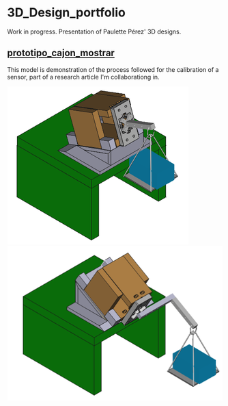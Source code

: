 # 3D_Design_portfolio
Work in progress. Presentation of Paulette Pérez' 3D designs.

## [prototipo_cajon_mostrar](prototipo_cajon_mostrar/prototipo_cajon_mostrar.FCStd)

This model is demonstration of the process followed for the calibration of a sensor, part of a research article I'm collaborationg in.

<img src="prototipo_cajon_mostrar/sistema1.png" width="425"/> <img src="prototipo_cajon_mostrar/sistema2.png" width="525"/> 
